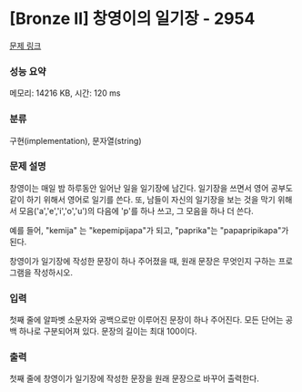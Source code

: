 # [Bronze II] 창영이의 일기장 - 2954 

[문제 링크](https://www.acmicpc.net/problem/2954) 

### 성능 요약

메모리: 14216 KB, 시간: 120 ms

### 분류

구현(implementation), 문자열(string)

### 문제 설명

<p>창영이는 매일 밤 하루동안 일어난 일을 일기장에 남긴다. 일기장을 쓰면서 영어 공부도 같이 하기 위해서 영어로 일기를 쓴다. 또, 남들이 자신의 일기장을 보는 것을 막기 위해서 모음('a','e','i','o','u')의 다음에 'p'를 하나 쓰고,  그 모음을 하나 더 쓴다.</p>

<p>예를 들어, "kemija" 는 "kepemipijapa"가 되고, "paprika"는 "papapripikapa"가 된다.</p>

<p>창영이가 일기장에 작성한 문장이 하나 주어졌을 때, 원래 문장은 무엇인지 구하는 프로그램을 작성하시오.</p>

### 입력 

 <p>첫째 줄에 알파벳 소문자와 공백으로만 이루어진 문장이 하나 주어진다. 모든 단어는 공백 하나로 구분되어져 있다. 문장의 길이는 최대 100이다.</p>

### 출력 

 <p>첫째 줄에 창영이가 일기장에 작성한 문장을 원래 문장으로 바꾸어 출력한다.</p>

